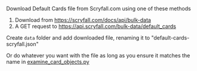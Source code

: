 Download Default Cards file from Scryfall.com using one of these methods

1. Download from https://scryfall.com/docs/api/bulk-data
2. A GET request to https://api.scryfall.com/bulk-data/default_cards 

Create `data` folder and add downloaded file, renaming it to "default-cards-scryfall.json" 

Or do whatever you want with the file as long as you ensure it matches the name in 
[examine_card_objects.py](main.py)  
